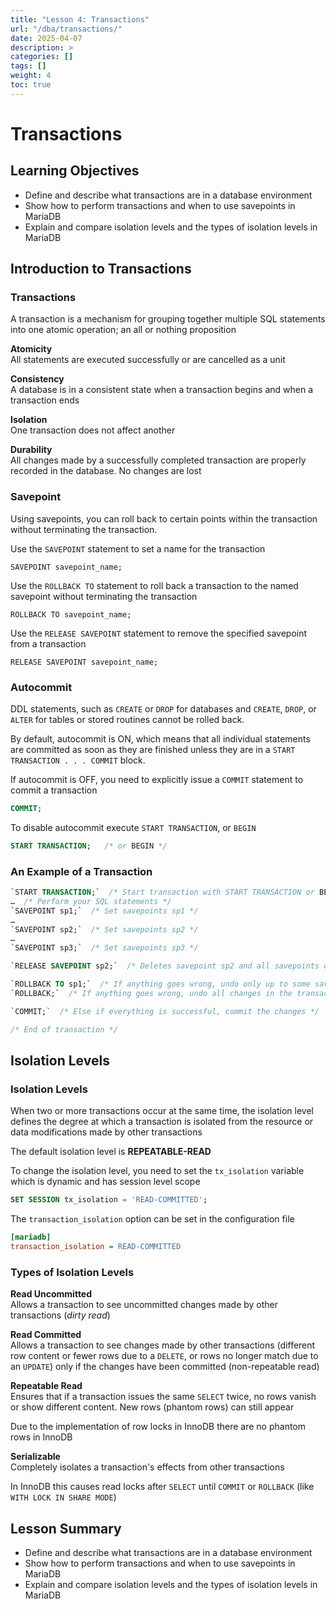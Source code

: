 ```yaml
---
title: "Lesson 4: Transactions"
url: "/dba/transactions/"
date: 2025-04-07
description: >
categories: []
tags: []
weight: 4
toc: true
---
```


# Transactions

## Learning Objectives

- Define and describe what transactions are in a database environment
- Show how to perform transactions and when to use savepoints in MariaDB
- Explain and compare isolation levels and the types of isolation levels in MariaDB

## Introduction to Transactions

### Transactions

A transaction is a mechanism for grouping together multiple SQL statements into one atomic operation; an all or nothing proposition

**Atomicity**  
All statements are executed successfully or are cancelled as a unit

**Consistency**  
A database is in a consistent state when a transaction begins and when a transaction ends

**Isolation**  
One transaction does not affect another

**Durability**  
All changes made by a successfully completed transaction are properly recorded in the database. No changes are lost


### Savepoint

Using savepoints, you can roll back to certain points within the transaction without terminating the transaction.

Use the `SAVEPOINT` statement to set a name for the transaction

```
SAVEPOINT savepoint_name;
```

Use the `ROLLBACK TO` statement to roll back a transaction to the named savepoint without terminating the transaction

```
ROLLBACK TO savepoint_name;
```

Use the `RELEASE SAVEPOINT` statement to remove the specified savepoint from a transaction

```
RELEASE SAVEPOINT savepoint_name;
```

### Autocommit

DDL statements, such as `CREATE` or `DROP` for databases and `CREATE`, `DROP`, or `ALTER` for tables or stored routines cannot be rolled back.

By default, autocommit is ON, which means that all individual statements are committed as soon as they are finished unless they are in a `START TRANSACTION . . . COMMIT` block.

If autocommit is OFF, you need to explicitly issue a `COMMIT` statement to commit a transaction

```sql
COMMIT;
```

To disable autocommit execute `START TRANSACTION`, or `BEGIN`

```sql
START TRANSACTION;   /* or BEGIN */
```

### An Example of a Transaction

```sql
`START TRANSACTION;`  /* Start transaction with START TRANSACTION or BEGIN */
…  /* Perform your SQL statements */
`SAVEPOINT sp1;`  /* Set savepoints sp1 */
…  
`SAVEPOINT sp2;`  /* Set savepoints sp2 */
…  
`SAVEPOINT sp3;`  /* Set savepoints sp3 */

`RELEASE SAVEPOINT sp2;`  /* Deletes savepoint sp2 and all savepoints defined after which includes sp3 */

`ROLLBACK TO sp1;`  /* If anything goes wrong, undo only up to some savepoint */
`ROLLBACK;`  /* If anything goes wrong, undo all changes in the transaction */

`COMMIT;`  /* Else if everything is successful, commit the changes */

/* End of transaction */
```

## Isolation Levels

### Isolation Levels

When two or more transactions occur at the same time, the isolation level defines the degree at which a transaction is isolated from the resource or data modifications made by other transactions

The default isolation level is **REPEATABLE-READ**

To change the isolation level, you need to set the `tx_isolation` variable which is dynamic and has session level scope

```sql
SET SESSION tx_isolation = 'READ-COMMITTED';
```

The `transaction_isolation` option can be set in the configuration file

```ini
[mariadb]
transaction_isolation = READ-COMMITTED
```

### Types of Isolation Levels

**Read Uncommitted**  
Allows a transaction to see uncommitted changes made by other transactions (*dirty read*)

**Read Committed**  
Allows a transaction to see changes made by other transactions (different row content or fewer rows due to a `DELETE`, or rows no longer match due to an `UPDATE`) only if the changes have been committed (non-repeatable read)

**Repeatable Read**  
Ensures that if a transaction issues the same `SELECT` twice, no rows vanish or show different content. New rows (phantom rows) can still appear

Due to the implementation of row locks in InnoDB there are no phantom rows in InnoDB

**Serializable**  
Completely isolates a transaction's effects from other transactions

In InnoDB this causes read locks after `SELECT` until `COMMIT` or `ROLLBACK` (like `WITH LOCK IN SHARE MODE`)

## Lesson Summary

- Define and describe what transactions are in a database environment
- Show how to perform transactions and when to use savepoints in MariaDB
- Explain and compare isolation levels and the types of isolation levels in MariaDB

